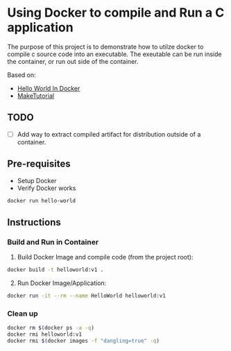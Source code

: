 # Using Docker to compile and Run a C application

The purpose of this project is to demonstrate how to utilze docker to compile c source code into an executable. The exeutable can be run inside the container, or run out side of the container.

Based on:
* [Hello World In Docker](http://www.codeguru.com/cpp/cpp/algorithms/using-c-with-docker-engine.html)
* [MakeTutorial](htt://www.cs.colby.edu/maxwell/courses/tutorials/maketutor/)

## TODO 
* [ ] Add way to extract compiled artifact for distribution outside of a container.

## Pre-requisites
* Setup Docker
* Verify Docker works

```bash
docker run hello-world
```

## Instructions

### Build and Run in Container

1. Build Docker Image and compile code (from the project root):

```bash
docker build -t helloworld:v1 .
```

2. Run Docker Image/Application:

```bash
docker run -it --rm --name HelloWorld helloworld:v1
```

### Clean up

```bash
docker rm $(docker ps -a -q)
docker rmi helloworld:v1
docker rmi $(docker images -f "dangling=true" -q)
```
